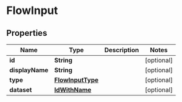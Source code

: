 
# FlowInput

## Properties
Name | Type | Description | Notes
------------ | ------------- | ------------- | -------------
**id** | **String** |  |  [optional]
**displayName** | **String** |  |  [optional]
**type** | [**FlowInputType**](FlowInputType.md) |  |  [optional]
**dataset** | [**IdWithName**](IdWithName.md) |  |  [optional]




